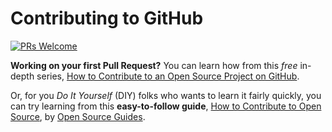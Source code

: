 # Contributing to GitHub

[![PRs Welcome](https://img.shields.io/badge/PRs-welcome-brightgreen.svg?style=flat-square)](https://github.com/zero-to-mastery/resources/issues)

**Working on your first Pull Request?** You can learn how from this *free* in-depth series, [How to Contribute to an Open Source Project on GitHub](https://egghead.io/courses/how-to-contribute-to-an-open-source-project-on-github).

Or, for you *Do It Yourself* (DIY) folks who wants to learn it fairly quickly, you can try learning from this **easy-to-follow guide**, [How to Contribute to Open Source](https://opensource.guide/how-to-contribute), by [Open Source Guides](https://opensource.guide/).
